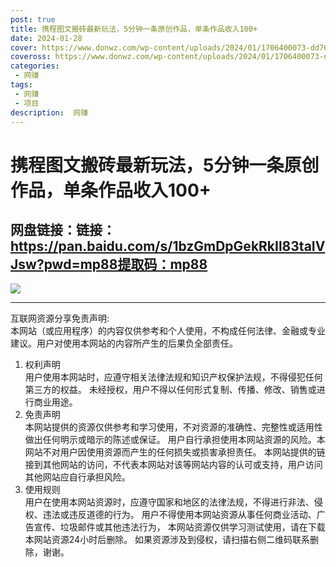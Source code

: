 ```yaml
---
post: true
title: 携程图文搬砖最新玩法，5分钟一条原创作品，单条作品收入100+
date: 2024-01-28
cover: https://www.donwz.com/wp-content/uploads/2024/01/1706400073-dd7650909d02ea0.jpg
coveross: https://www.donwz.com/wp-content/uploads/2024/01/1706400073-dd7650909d02ea0.jpg
categories:
 - 网赚
tags:
 - 网赚
 - 项目
description:  网赚
---
```

# 携程图文搬砖最新玩法，5分钟一条原创作品，单条作品收入100+

## 网盘链接：链接：https://pan.baidu.com/s/1bzGmDpGekRkIl83taIVJsw?pwd=mp88提取码：mp88  

![](https://www.donwz.com/wp-content/uploads/2024/01/1706400073-dd7650909d02ea0.jpg)

---
互联网资源分享免责声明:  
本网站（或应用程序）的内容仅供参考和个人使用，不构成任何法律、金融或专业建议。用户对使用本网站的内容所产生的后果负全部责任。
1. 权利声明  
用户使用本网站时，应遵守相关法律法规和知识产权保护法规，不得侵犯任何第三方的权益。
未经授权，用户不得以任何形式复制、传播、修改、销售或进行商业用途。
2. 免责声明  
本网站提供的资源仅供参考和学习使用，不对资源的准确性、完整性或适用性做出任何明示或暗示的陈述或保证。
用户自行承担使用本网站资源的风险。本网站不对用户因使用资源而产生的任何损失或损害承担责任。
本网站提供的链接到其他网站的访问，不代表本网站对该等网站内容的认可或支持，用户访问其他网站应自行承担风险。
3. 使用规则  
用户在使用本网站资源时，应遵守国家和地区的法律法规，不得进行非法、侵权、违法或违反道德的行为。
用户不得使用本网站资源从事任何商业活动、广告宣传、垃圾邮件或其他违法行为，
本网站资源仅供学习测试使用，请在下载本网站资源24小时后删除。
如果资源涉及到侵权，请扫描右侧二维码联系删除，谢谢。
